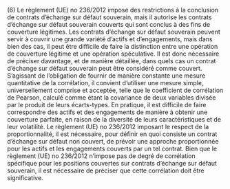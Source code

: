 (6) Le règlement (UE) no 236/2012 impose des restrictions à la conclusion de contrats d’échange sur défaut souverain, mais il autorise les contrats d’échange sur défaut souverain couverts qui sont conclus à des fins de couverture légitimes. Les contrats d’échange sur défaut souverain peuvent servir à couvrir une grande variété d’actifs et d’engagements, mais dans bien des cas, il peut être difficile de faire la distinction entre une opération de couverture légitime et une opération spéculative. Il est donc nécessaire de préciser davantage, et de manière détaillée, dans quels cas un contrat d’échange sur défaut souverain peut être considéré comme couvert. S’agissant de l’obligation de fournir de manière constante une mesure quantitative de la corrélation, il convient d’utiliser une mesure simple, universellement comprise et acceptée, telle que le coefficient de corrélation de Pearson, calculé comme étant la covariance de deux variables divisée par le produit de leurs écarts-types. En pratique, il est difficile de faire correspondre des actifs et des engagements de manière à obtenir une couverture parfaite, en raison de la diversité de leurs caractéristiques et de leur volatilité. Le règlement (UE) no 236/2012 imposant le respect de la proportionnalité, il est nécessaire, pour définir en quoi consiste un contrat d’échange sur défaut non couvert, de prévoir une approche proportionnée pour les actifs et les engagements couverts par un tel contrat. Bien que le règlement (UE) no 236/2012 n’impose pas de degré de corrélation spécifique pour les positions couvertes sur contrats d’échange sur défaut souverain, il est nécessaire de préciser que cette corrélation doit être significative.
